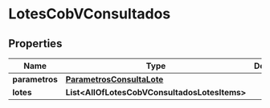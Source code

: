 # LotesCobVConsultados

## Properties
Name | Type | Description | Notes
------------ | ------------- | ------------- | -------------
**parametros** | [**ParametrosConsultaLote**](ParametrosConsultaLote.md) |  | 
**lotes** | **List&lt;AllOfLotesCobVConsultadosLotesItems&gt;** |  | 

